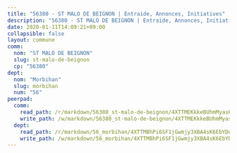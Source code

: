 ```yaml
---
title: "56380 - ST MALO DE BEIGNON | Entraide, Annonces, Initiatives"
description: "56380 - ST MALO DE BEIGNON | Entraide, Annonces, Initiatives"
date: 2020-01-11T14:09:21+09:00
collapsible: false
layout: commune
comm:
  nom: "ST MALO DE BEIGNON"
  slug: st-malo-de-beignon
  cp: "56380"
dept:
  nom: "Morbihan"
  slug: morbihan
  num: "56"
peerpad:
  comm:
    read_path: /r/markdown/56380_st-malo-de-beignon/4XTTMEKkkeBUhmMyasHN3ymgJW1We16LiPMZRoxdhgKJRSbn3
    write_path: /w/markdown/56380_st-malo-de-beignon/4XTTMEKkkeBUhmMyasHN3ymgJW1We16LiPMZRoxdhgKJRSbn3-K3TgU2dJ8p9aHY5nXcr1rdvxkJeMddn9KPr1dzB74oYvBXUJVYyf8MZSCMz2S1qyJi1TdZYAxBZA54kgKymXhrUMBKuP1oHKsXAYK1kSM1xtEfWciMLRWVoyK8aJEiwEZZe6BRWK
  dept:
    read_path: /r/markdown/56_morbihan/4XTTMBhPi6SF1jGwmjy3XBA4sK6EbYDun44EYwF3irZ7aBa5U
    write_path: /w/markdown/56_morbihan/4XTTMBhPi6SF1jGwmjy3XBA4sK6EbYDun44EYwF3irZ7aBa5U-K3TgV3HyhWtqSpmJ2GGLPRtHigVTcxkFRVLMX5R66UyRAN55PNUQgmTNwaDuJmWps9EVWQzncDySYbA7Pg7qEdRXsayrZysPHK4HeKM3FG1U8vQvyUvaDoFo4L4Z8coFC71q4zES
---
```


